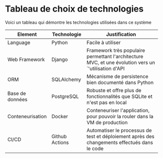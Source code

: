 # Tableau de choix de technologies
Voici un tableau qui démontre les technologies utilisées dans ce système

| Element | Technologie | Justification |
| --- | ----------- | -------------- | 
| Language | Python | Facile à utiliser
| Web Framework | Django | Framework très populaire permettant l'architecture MVC, et une évolution vers un `'utilisation d'API
| ORM | SQLAlchemy | Mécanisme de persistence bien documenté dans Python
| Base de données | PostgreSQL | Robuste et offre plus de fonctionnalités que SQLite et n'est pas en local
| Conteneurisation | Docker | Conteneuriser l'application, pour pouvoir la rouler dans la VM de production
| CI/CD | Github Actions | Automatiser le processus de test et déploiement après des changements effectués dans le code